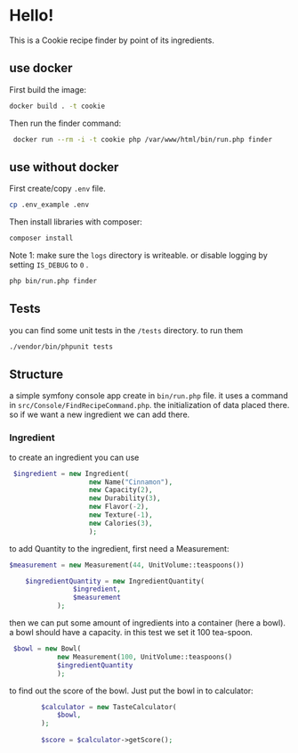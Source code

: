 # Hello!

This is a Cookie recipe finder by point of its ingredients.

## use docker

First build the image:

```bash
docker build . -t cookie
```

Then run the finder command:

```bash
 docker run --rm -i -t cookie php /var/www/html/bin/run.php finder  
```

## use without docker

First create/copy ```.env``` file.

```bash
cp .env_example .env
```

Then install libraries with composer:

```bash
composer install
```

Note 1: make sure the ``logs`` directory is writeable.
or disable logging by setting ``IS_DEBUG`` to ``0`` .

```bash
php bin/run.php finder
```

## Tests

you can find some unit tests in the `/tests` directory. to run them

```bash
./vendor/bin/phpunit tests
```

## Structure

a simple symfony console app create in ``bin/run.php`` file. it uses a command in
``src/Console/FindRecipeCommand.php``. the initialization of data placed there. so if we want a new ingredient we can
add there.

### Ingredient

to create an ingredient you can use

```php
 $ingredient = new Ingredient(
                    new Name("Cinnamon"),
                    new Capacity(2),
                    new Durability(3),
                    new Flavor(-2),
                    new Texture(-1),
                    new Calories(3),
                    );
```

to add Quantity to the ingredient, first need a Measurement:

```php
$measurement = new Measurement(44, UnitVolume::teaspoons())
```

```php
    $ingredientQuantity = new IngredientQuantity(
                $ingredient,
                $measurement
            );
```

then we can put some amount of ingredients into a container (here a bowl). a bowl should have a capacity. in this test
we set it 100 tea-spoon.

```php
 $bowl = new Bowl(
            new Measurement(100, UnitVolume::teaspoons()
            $ingredientQuantity
            );
```

to find out the score of the bowl. Just put the bowl in to calculator:

```php
        $calculator = new TasteCalculator(
            $bowl,
        );
        
        $score = $calculator->getScore();

```
